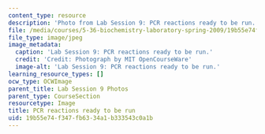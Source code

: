 ```yaml
---
content_type: resource
description: 'Photo from Lab Session 9: PCR reactions ready to be run.'
file: /media/courses/5-36-biochemistry-laboratory-spring-2009/19b55e74f347fb6334a1b333543c0a1b_Lab9_2.jpg
file_type: image/jpeg
image_metadata:
  caption: 'Lab Session 9: PCR reactions ready to be run.'
  credit: 'Credit: Photograph by MIT OpenCourseWare'
  image-alt: 'Lab Session 9: PCR reactions ready to be run.'
learning_resource_types: []
ocw_type: OCWImage
parent_title: Lab Session 9 Photos
parent_type: CourseSection
resourcetype: Image
title: PCR reactions ready to be run
uid: 19b55e74-f347-fb63-34a1-b333543c0a1b
---
```

